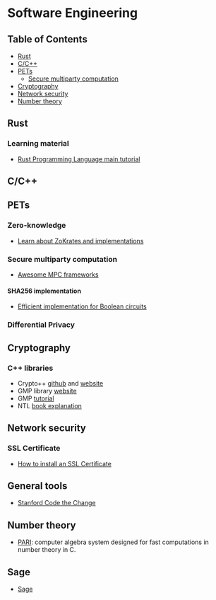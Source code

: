 # Software Engineering

## Table of Contents

* [Rust](#rust)
* [C/C++](#c/c++)
* [PETs](#pets)
	* [Secure multiparty computation](#secure-multiparty-computation)
* [Cryptography](#cryptography)
* [Network security](#network-security)
* [Number theory](#number-theory)


## Rust

### Learning material

- [Rust Programming Language main tutorial](https://doc.rust-lang.org/book/title-page.html)

## C/C++

## PETs

### Zero-knowledge

- [Learn about ZoKrates and implementations](https://learn.scrypt.io/)

### Secure multiparty computation

- [Awesome MPC frameworks](https://github.com/rdragos/awesome-mpc/blob/master/readme.md)

#### SHA256 implementation

- [Efficient implementation for Boolean circuits](https://dl.acm.org/doi/pdf/10.1145/3133956.3134060)

### Differential Privacy

## Cryptography

### C++ libraries

- Crypto++ [github](https://github.com/weidai11/cryptopp) and [website](https://www.cryptopp.com/)
- GMP library [website](https://gmplib.org/)
- GMP [tutorial](https://github.com/jumpmanmv/gmp)
- NTL [book explanation](https://www.shoup.net/papers/akl-chapter.pdf)

## Network security

### SSL Certificate

- [How to install an SSL Certificate](https://sucuri.net/guides/how-to-install-ssl-certificate/#:~:text=In%20the%20Websites%20and%20Domains,certificate%20you%20added%20to%20Plesk.)

## General tools

- [Stanford Code the Change](https://codethechange.stanford.edu/guides/index.html)

## Number theory

- [PARI](http://pari.math.u-bordeaux.fr/): computer algebra system designed for fast computations in number theory in C.

## Sage

- [Sage](https://www.sagemath.org/)